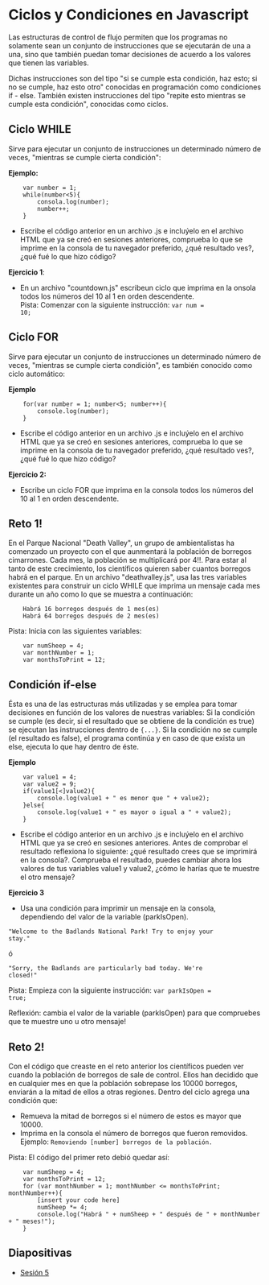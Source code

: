 Ciclos y Condiciones en Javascript
===

Las estructuras de control de flujo permiten que los programas no solamente sean un conjunto de instrucciones que se ejecutarán de una a una, sino que también puedan tomar decisiones de acuerdo a los valores que tienen las variables.


Dichas instrucciones son del tipo "si se cumple esta condición, haz esto; si no se cumple, haz esto otro" conocidas en programación como condiciones if - else. También existen instrucciones del tipo "repite esto mientras se cumple esta condición", conocidas como ciclos.

Ciclo WHILE
--

Sirve para ejecutar un conjunto de instrucciones un determinado número de veces, "mientras se cumple cierta condición":


**Ejemplo:**

```
	var number = 1;  
	while(number<5){  
		consola.log(number);  
		number++;  
	}
```
- Escribe el código anterior en un archivo .js e incluýelo en el archivo HTML que ya se creó en sesiones anteriores, comprueba lo que se imprime en la consola de tu navegador preferido, ¿qué resultado ves?, ¿qué fué lo que hizo código?


**Ejercicio 1**:
- En un archivo "countdown.js" escribeun ciclo que imprima en la onsola todos los números del 10 al 1 en orden descendente.  
Pista: Comenzar con la siguiente instrucción: 
<code>var num = 10;</code>


Ciclo FOR
--

Sirve para ejecutar un conjunto de instrucciones un determinado número de veces, "mientras se cumple cierta condición", es también conocido como ciclo automático:


**Ejemplo**

```
	for(var number = 1; number<5; number++){  
		console.log(number);  
	}
```
- Escribe el código anterior en un archivo .js e incluýelo en el archivo HTML que ya se creó en sesiones anteriores, comprueba lo que se imprime en la consola de tu navegador preferido, ¿qué resultado ves?, ¿qué fué lo que hizo código?


**Ejercicio 2:**
- Escribe un ciclo FOR que imprima en la consola todos los números del 10 al 1 en orden descendente.

Reto 1!
--
En el Parque Nacional "Death Valley", un grupo de ambientalistas ha comenzado un proyecto con el que aunmentará la población de borregos cimarrones.
Cada mes, la población se multiplicará por 4!!.
Para estar al tanto de este crecimiento, los científicos quieren saber cuantos borregos habrá en el parque.
En un archivo "deathvalley.js", usa las tres variables existentes para construir un ciclo WHILE que imprima un mensaje cada mes durante un año como lo que se muestra a continuación:  
```
	Habrá 16 borregos después de 1 mes(es)  
	Habrá 64 borregos después de 2 mes(es)
```

Pista: Inicia con las siguientes variables:

```
	var numSheep = 4;  
	var monthNumber = 1;  
	var monthsToPrint = 12;
```


Condición if-else
--
Ésta es una de las estructuras más utilizadas y se emplea para tomar decisiones en función de los valores de nuestras variables:
Si la condición se cumple (es decir, si el resultado que se obtiene de la condición es true) se ejecutan las instrucciones dentro de <code>{...}</code>. Si la condición no se cumple (el resultado es false), el programa continúa y en caso de que exista un else, ejecuta lo que hay dentro de éste.


**Ejemplo**
```
	var value1 = 4;  
	var value2 = 9;  
	if(value1[<]value2){  
		console.log(value1 + " es menor que " + value2);  
	}else{  
		console.log(value1 + " es mayor o igual a " + value2);  
	}
```
- Escribe el código anterior en un archivo .js e incluýelo en el archivo HTML que ya se creó en sesiones anteriores. Antes de comprobar el resultado reflexiona lo siguiente: ¿qué resultado crees que se imprimirá en la consola?. Comprueba el resultado, puedes cambiar ahora los valores de tus variables value1 y value2, ¿cómo le harías que te muestre el otro mensaje?

**Ejercicio 3**
- Usa una condición para imprimir un mensaje en la consola, dependiendo del valor de la variable (parkIsOpen).

<code>"Welcome to the Badlands National Park! Try to enjoy your stay."</code>

ó

<code>"Sorry, the Badlands are particularly bad today. We're closed!"</code>

Pista: Empieza con la siguiente instrucción: 
<code>var parkIsOpen = true;</code>


Reflexión: cambia el valor de la variable (parkIsOpen) para que compruebes que te muestre uno u otro mensaje!


Reto 2!
--
Con el código que creaste en el reto anterior los científicos pueden ver cuando la población de borregos de sale de control. Ellos han decidido que en cualquier mes en que la población sobrepase los 10000 borregos, enviarán a la mitad de ellos a otras regiones.
Dentro del ciclo agrega una condición que:
- Remueva la mitad de borregos si el número de estos es mayor que 10000.
- Imprima en la consola el número de borregos que fueron removidos. Ejemplo:
<code>Removiendo [number] borregos de la población.</code>

Pista: El código del primer reto debió quedar así:

```
	var numSheep = 4;  
	var monthsToPrint = 12;  
	for (var monthNumber = 1; monthNumber <= monthsToPrint; monthNumber++){  
		[insert your code here]
		numSheep *= 4;  
		console.log("Habrá " + numSheep + " después de " + monthNumber + " meses!");
	}
```


Diapositivas
--
- [Sesión 5](https://www.haikudeck.com/5---ciclos-y-condicionales-uncategorized-presentation-mHvykS9AwS#slide-16)